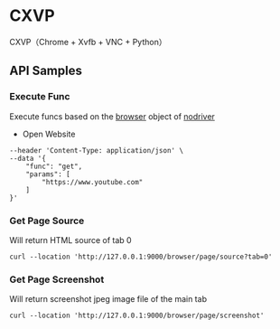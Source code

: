 # CXVP

CXVP（Chrome + Xvfb + VNC + Python） 

## API Samples

### Execute Func

Execute funcs based on the [browser](https://ultrafunkamsterdam.github.io/nodriver/nodriver/classes/browser.html#nodriver.Browser) object of [nodriver](https://github.com/ultrafunkamsterdam/nodriver)

* Open Website

```curl --location 'http://127.0.0.1:9000/browser/execute' \
--header 'Content-Type: application/json' \
--data '{
    "func": "get",
    "params": [
        "https://www.youtube.com"
    ]
}'
```

### Get Page Source

Will return HTML source of tab 0  
```
curl --location 'http://127.0.0.1:9000/browser/page/source?tab=0'
```

### Get Page Screenshot

Will return screenshot jpeg image file of the main tab
```
curl --location 'http://127.0.0.1:9000/browser/page/screenshot'
```